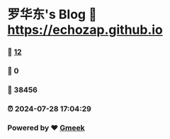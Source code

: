 # 罗华东's Blog :link: https://echozap.github.io 
### :page_facing_up: [12](https://echozap.github.io/tag.html) 
### :speech_balloon: 0 
### :hibiscus: 38456 
### :alarm_clock: 2024-07-28 17:04:29 
### Powered by :heart: [Gmeek](https://github.com/Meekdai/Gmeek)
